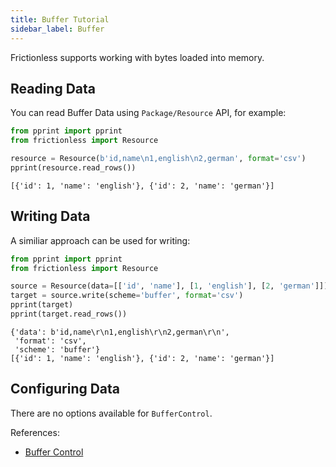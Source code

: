```yaml
---
title: Buffer Tutorial
sidebar_label: Buffer
---
```


Frictionless supports working with bytes loaded into memory.

## Reading Data

You can read Buffer Data using `Package/Resource` API, for example:

```python script title="Python"
from pprint import pprint
from frictionless import Resource

resource = Resource(b'id,name\n1,english\n2,german', format='csv')
pprint(resource.read_rows())
```
```
[{'id': 1, 'name': 'english'}, {'id': 2, 'name': 'german'}]
```

## Writing Data

A similiar approach can be used for writing:

```python script title="Python"
from pprint import pprint
from frictionless import Resource

source = Resource(data=[['id', 'name'], [1, 'english'], [2, 'german']])
target = source.write(scheme='buffer', format='csv')
pprint(target)
pprint(target.read_rows())
```
```
{'data': b'id,name\r\n1,english\r\n2,german\r\n',
 'format': 'csv',
 'scheme': 'buffer'}
[{'id': 1, 'name': 'english'}, {'id': 2, 'name': 'german'}]
```

## Configuring Data

There are no options available for `BufferControl`.

References:
- [Buffer Control](../../references/schemes-reference.md#buffer)
